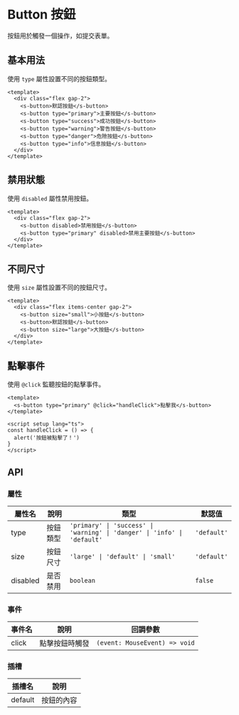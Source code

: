 # Button 按鈕

按鈕用於觸發一個操作，如提交表單。

## 基本用法

使用 `type` 屬性設置不同的按鈕類型。

```vue
<template>
  <div class="flex gap-2">
    <s-button>默認按鈕</s-button>
    <s-button type="primary">主要按鈕</s-button>
    <s-button type="success">成功按鈕</s-button>
    <s-button type="warning">警告按鈕</s-button>
    <s-button type="danger">危險按鈕</s-button>
    <s-button type="info">信息按鈕</s-button>
  </div>
</template>
```

## 禁用狀態

使用 `disabled` 屬性禁用按鈕。

```vue
<template>
  <div class="flex gap-2">
    <s-button disabled>禁用按鈕</s-button>
    <s-button type="primary" disabled>禁用主要按鈕</s-button>
  </div>
</template>
```

## 不同尺寸

使用 `size` 屬性設置不同的按鈕尺寸。

```vue
<template>
  <div class="flex items-center gap-2">
    <s-button size="small">小按鈕</s-button>
    <s-button>默認按鈕</s-button>
    <s-button size="large">大按鈕</s-button>
  </div>
</template>
```

## 點擊事件

使用 `@click` 監聽按鈕的點擊事件。

```vue
<template>
  <s-button type="primary" @click="handleClick">點擊我</s-button>
</template>

<script setup lang="ts">
const handleClick = () => {
  alert('按鈕被點擊了！')
}
</script>
```

## API

### 屬性

| 屬性名 | 說明 | 類型 | 默認值 |
| --- | --- | --- | --- |
| type | 按鈕類型 | `'primary' \| 'success' \| 'warning' \| 'danger' \| 'info' \| 'default'` | `'default'` |
| size | 按鈕尺寸 | `'large' \| 'default' \| 'small'` | `'default'` |
| disabled | 是否禁用 | `boolean` | `false` |

### 事件

| 事件名 | 說明 | 回調參數 |
| --- | --- | --- |
| click | 點擊按鈕時觸發 | `(event: MouseEvent) => void` |

### 插槽

| 插槽名 | 說明 |
| --- | --- |
| default | 按鈕的內容 |